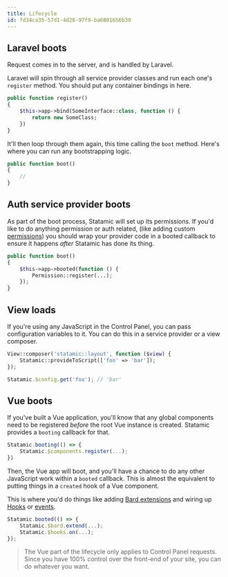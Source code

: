 ```yaml
---
title: Lifecycle
id: fd34ca35-57d1-4d28-97f9-ba6801656b39
---
```


## Laravel boots

Request comes in to the server, and is handled by Laravel.

Laravel will spin through all service provider classes and run each one's `register` method. You should put any container bindings in here.

``` php
public function register()
{
    $this->app->bind(SomeInterface::class, function () {
        return new SomeClass;
    })
}
```

It'll then loop through them again, this time calling the `boot` method. Here's where you can run any bootstrapping logic.

``` php
public function boot()
{
    //
}
```

## Auth service provider boots

As part of the boot process, Statamic will set up its permissions. If you'd like to do anything permission or auth 
related, (like adding custom [permissions](/extending/permissions)) you should wrap your provider code in a booted 
callback to ensure it happens _after_ Statamic has done its thing.

``` php
public function boot()
{   
    $this->app->booted(function () {
        Permission::register(...);
    });
}
```

## View loads

If you're using any JavaScript in the Control Panel, you can pass configuration variables to it.
You can do this in a service provider or a view composer.

``` php
View::composer('statamic::layout', function ($view) {
    Statamic::provideToScript(['foo' => 'bar']);
});
```

``` js
Statamic.$config.get('foo'); // 'bar'
```

## Vue boots

If you've built a Vue application, you'll know that any global components need to be registered _before_ the root
Vue instance is created. Statamic provides a `booting` callback for that.

``` js
Statamic.booting(() => {
    Statamic.$components.register(...);
})
```

Then, the Vue app will boot, and you'll have a chance to do any other JavaScript work within a `booted` callback.
This is almost the equivalent to putting things in a `created` hook of a Vue component.

This is where you'd do things like adding [Bard extensions](/extending/bard) and wiring up [Hooks](/extending/hooks)
or [events](/extending/js-events).

``` js
Statamic.booted(() => {
    Statamic.$bard.extend(...);
    Statamic.$hooks.on(...);
});
```

> The Vue part of the lifecycle only applies to Control Panel requests. Since you have 100% control
> over the front-end of your site, you can do whatever you want.